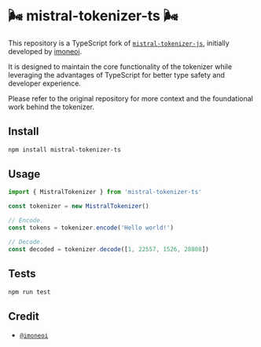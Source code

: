 # 🌬️ mistral-tokenizer-ts 🌬️

This repository is a TypeScript fork of [`mistral-tokenizer-js`](https://github.com/imoneoi/mistral-tokenizer), initially developed by [imoneoi]().

It is designed to maintain the core functionality of the tokenizer while leveraging the advantages of TypeScript for better type safety and developer experience. 

Please refer to the original repository for more context and the foundational work behind the tokenizer.

## Install

```sh
npm install mistral-tokenizer-ts
```

## Usage

```ts
import { MistralTokenizer } from 'mistral-tokenizer-ts'

const tokenizer = new MistralTokenizer()

// Encode.
const tokens = tokenizer.encode('Hello world!')

// Decode.
const decoded = tokenizer.decode([1, 22557, 1526, 28808])
```

## Tests

```sh
npm run test
```

## Credit

* [`@imoneoi`](https://github.com/imoneoi)

